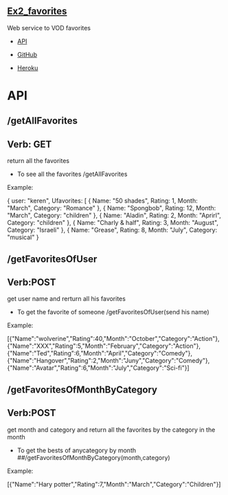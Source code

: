 ## [Ex2_favorites](https://kerengoldd.github.io/Ex2_favorites/)
Web service to VOD favorites

* [API](https://favorites1.herokuapp.com/)

* [GitHub](https://github.com/kerengoldd/Ex2_favorites)

* [Heroku](https://favorites1.herokuapp.com/)

# API

## /getAllFavorites
## Verb: GET

return all the favorites

* To see all the favorites /getAllFavorites

Example:

{
user: "keren",
Ufavorites: [
{
Name: "50 shades",
Rating: 1,
Month: "March",
Category: "Romance"
},
{
Name: "Spongbob",
Rating: 12,
Month: "March",
Category: "children"
},
{
Name: "Aladin",
Rating: 2,
Month: "Aprirl",
Category: "children"
},
{
Name: "Charly & half",
Rating: 3,
Month: "August",
Category: "Israeli"
},
{
Name: "Grease",
Rating: 8,
Month: "July",
Category: "musical"
}

## /getFavoritesOfUser
## Verb:POST

get user name and rerturn all his favorites

* To get the favorite of someone /getFavoritesOfUser(send his name)

Example:

[{"Name":"wolverine","Rating":40,"Month":"October","Category":"Action"},{"Name":"XXX","Rating":5,"Month":"February","Category":"Action"},{"Name":"Ted","Rating":6,"Month":"April","Category":"Comedy"},{"Name":"Hangover","Rating":2,"Month":"Juny","Category":"Comedy"},{"Name":"Avatar","Rating":6,"Month":"July","Category":"Sci-fi"}]

## /getFavoritesOfMonthByCategory
## Verb:POST

get month and category and return all the favorites by the category in the month

* To get the bests of anycategory by month ##/getFavoritesOfMonthByCategory(month,category)

Example:

[{"Name":"Hary potter","Rating":7,"Month":"March","Category":"Children"}]


